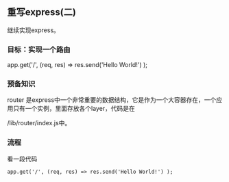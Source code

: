 ## 重写express\(二\)

继续实现express。

### 目标：实现一个路由

app.get\('/', \(req, res\) =&gt; res.send\('Hello World!'\) \);

### 预备知识

router 是express中一个非常重要的数据结构，它是作为一个大容器存在，一个应用只有一个实例，里面存放各个layer，代码是在

/lib/router/index.js中。











### 流程

看一段代码

```
app.get('/', (req, res) => res.send('Hello World!') );
```



